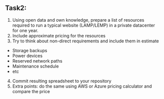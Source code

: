 ## Task2:
1. Using open data and own knowledge, prepare a list of resources required to run a typical website (LAMP/LEMP) in a private datacenter for one year.
2. Include approximate pricing for the resources
3. Try to think about non-direct requirements and include them in estimate
  - Storage backups
  - Power devices
  - Reserved network paths
  - Maintenance schedule
  - etc
4. Commit resulting spreadsheet to your repository
5. Extra points: do the same using AWS or Azure pricing calculator and compare the price
